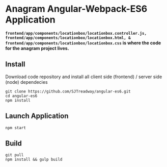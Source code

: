 Anagram Angular-Webpack-ES6 Application
================

**```frontend/app/components/locationbox/locationbox.controller.js, frontend/app/components/locationbox/locationbox.html, & frontend/app/components/locationbox/locationbox.css``` is where the code for the anagram project lives.**

Install
-------

Download code repository and install all client side (frontend) / server side (node) dependecies

    git clone https://github.com/SJTreadway/angular-es6.git
    cd angular-es6
    npm install

Launch Application
-----------

    npm start

Build
-----

    git pull
    npm install && gulp build
